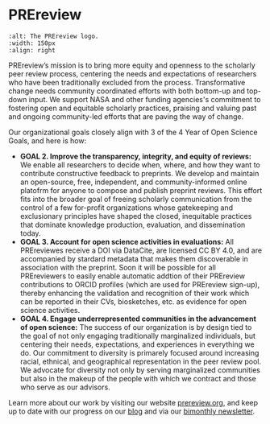 # PREreview
```{image} /About/logos/PREreview-logo.png
:alt: The PREreview logo.
:width: 150px
:align: right
```
PREreview’s mission is to bring more equity and openness to the scholarly peer review process, centering the needs and expectations of researchers who have been traditionally excluded from the process. Transformative change needs community coordinated efforts with both bottom-up and top-down input. We support NASA and other funding agencies's commitment to fostering open and equitable scholarly practices, praising and valuing past and ongoing community-led efforts that are paving the way of change.

Our organizational goals closely align with 3 of the 4 Year of Open Science Goals, and here is how:

* **GOAL 2. Improve the transparency, integrity, and equity of reviews:** We enable all researchers to decide when, where, and how they want to contribute constructive feedback to preprints. We develop and maintain an open-source, free, independent, and community-informed online platofrm for anyone to compose and publish preprint reviews. This effort fits into the broader goal of freeing scholarly communication from the control of a few for-profit organizations whose gatekeeping and exclusionary principles have shaped the closed, inequitable practices that dominate knowledge production, evaluation, and dissemination today.  
* **GOAL 3. Account for open science activities in evaluations:** All PREreviewes receive a DOI via DataCite, are licensed CC BY 4.0, and are accompanied by stardard metadata that makes them discoverable in association with the preprint. Soon it will be possible for all PREreviewers to easily enable automatic addtion of their PREreview contributions to ORCID profiles (which are used for PREreview sign-up), thereby enhancing the validation and recognition of their work which can be reported in their CVs, biosketches, etc. as evidence for open science activities.
* **GOAL 4. Engage underrepresented communities in the advancement of open science:** The success of our organization is by design tied to the goal of not only engaging traditionally marginalized individuals, but centering their needs, expectations, and experiences in everything we do. Our commitment to diversity is primarely focused around increasing racial, ethnical, and geographical representation in the peer review pool. We advocate for diversity not only by serving marginalized communities but also in the makeup of the people with which we contract and those who serve as our advisors.  


Learn more about our work by visiting our website [prereview.org](https://prereview.org), and keep up to date with our progress on our [blog](https://content.prereview.org) and via our [bimonthly newsletter](https://mailchi.mp/97886570610a/prereview-newsletter-signup). 
